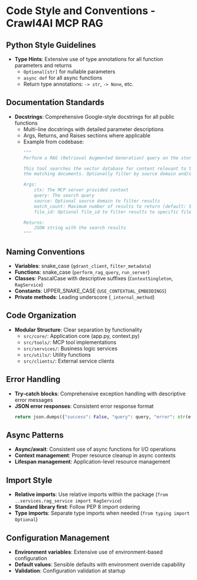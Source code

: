 # Code Style and Conventions - Crawl4AI MCP RAG

## Python Style Guidelines
- **Type Hints**: Extensive use of type annotations for all function parameters and returns
  - `Optional[str]` for nullable parameters
  - `async def` for all async functions
  - Return type annotations: `-> str`, `-> None`, etc.

## Documentation Standards
- **Docstrings**: Comprehensive Google-style docstrings for all public functions
  - Multi-line docstrings with detailed parameter descriptions
  - Args, Returns, and Raises sections where applicable
  - Example from codebase:
    ```python
    """
    Perform a RAG (Retrieval Augmented Generation) query on the stored content.

    This tool searches the vector database for content relevant to the query and returns
    the matching documents. Optionally filter by source domain and/or specific file_id.

    Args:
        ctx: The MCP server provided context
        query: The search query
        source: Optional source domain to filter results
        match_count: Maximum number of results to return (default: 5)
        file_id: Optional file_id to filter results to specific files

    Returns:
        JSON string with the search results
    """
    ```

## Naming Conventions
- **Variables**: snake_case (`qdrant_client`, `filter_metadata`)
- **Functions**: snake_case (`perform_rag_query`, `run_server`)  
- **Classes**: PascalCase with descriptive suffixes (`ContextSingleton`, `RagService`)
- **Constants**: UPPER_SNAKE_CASE (`USE_CONTEXTUAL_EMBEDDINGS`)
- **Private methods**: Leading underscore (`_internal_method`)

## Code Organization
- **Modular Structure**: Clear separation by functionality
  - `src/core/`: Application core (app.py, context.py)
  - `src/tools/`: MCP tool implementations
  - `src/services/`: Business logic services
  - `src/utils/`: Utility functions
  - `src/clients/`: External service clients

## Error Handling
- **Try-catch blocks**: Comprehensive exception handling with descriptive error messages
- **JSON error responses**: Consistent error response format
  ```python
  return json.dumps({"success": False, "query": query, "error": str(e)}, indent=2)
  ```

## Async Patterns
- **Async/await**: Consistent use of async functions for I/O operations
- **Context management**: Proper resource cleanup in async contexts
- **Lifespan management**: Application-level resource management

## Import Style
- **Relative imports**: Use relative imports within the package (`from ..services.rag_service import RagService`)
- **Standard library first**: Follow PEP 8 import ordering
- **Type imports**: Separate type imports when needed (`from typing import Optional`)

## Configuration Management
- **Environment variables**: Extensive use of environment-based configuration
- **Default values**: Sensible defaults with environment override capability
- **Validation**: Configuration validation at startup